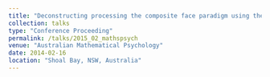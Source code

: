 ```yaml
---
title: "Deconstructing processing the composite face paradigm using the logical-rules framework"
collection: talks
type: "Conference Proceeding"
permalink: /talks/2015_02_mathspsych
venue: "Australian Mathematical Psychology"
date: 2014-02-16
location: "Shoal Bay, NSW, Australia"
---
```

